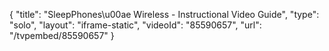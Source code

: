 {
    "title": "SleepPhones\u00ae Wireless - Instructional Video Guide",
    "type": "solo",
    "layout": "iframe-static",
    "videoId": "85590657",
    "url": "\/tvpembed\/85590657"
}